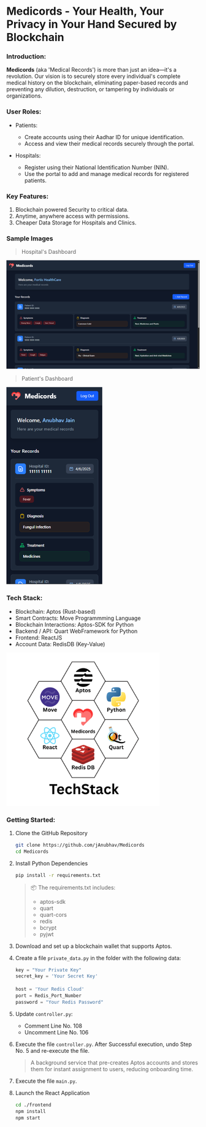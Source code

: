 # Medicords - Your Health, Your Privacy in Your Hand Secured by Blockchain

### Introduction:
**Medicords** (aka 'Medical Records') is more than just an idea—it's a revolution. Our vision is to securely store every individual's complete medical history on the blockchain, eliminating paper-based records and preventing any dilution, destruction, or tampering by individuals or organizations.

### User Roles:
- Patients:
  - Create accounts using their Aadhar ID for unique identification.
  - Access and view their medical records securely through the portal.

- Hospitals:
  - Register using their National Identification Number (NIN).
  - Use the portal to add and manage medical records for registered patients.

### Key Features:
1. Blockchain powered Security to critical data.
2. Anytime, anywhere access with permissions.
3. Cheaper Data Storage for Hospitals and Clinics.

### Sample Images

> Hospital's Dashboard
<img src="./sample/Hospital Dashboard.png" alt="Hospital Dashboard">

> Patient's Dashboard
<img src="./sample/Patient Dashboard.png" alt="Patient Dashboard" width="250">

### Tech Stack:
- Blockchain: Aptos (Rust-based)
- Smart Contracts: Move Programmming Language
- Blockchain Interactions: Aptos-SDK for Python
- Backend / API: Quart WebFramework for Python
- Frontend: ReactJS
- Account Data: RedisDB (Key-Value)

<img src="./sample/TechStack.png" alt="Tech Stack" width="400"/>

### Getting Started:
1. Clone the GitHub Repository
   ```bash
   git clone https://github.com/jAnubhav/Medicords
   cd Medicords
   ```
   
2. Install Python Dependencies
   ```bash
   pip install -r requirements.txt
   ```
   > 📦 The requirements.txt includes:
   > - aptos-sdk
   > - quart
   > - quart-cors
   > - redis
   > - bcrypt
   > - pyjwt

3. Download and set up a blockchain wallet that supports Aptos.

4. Create a file `private_data.py` in the folder with the following data:

   ```py
   key = "Your Private Key"
   secret_key = 'Your Secret Key'
    
   host = 'Your Redis Cloud'
   port = Redis_Port_Number
   password = "Your Redis Password"
   ```
  
5. Update `controller.py`:
   - Comment Line No. 108
   - Uncomment Line No. 106
  
6. Execute the file `controller.py`. After Successful execution, undo Step No. 5 and re-execute the file.
   > A background service that pre-creates Aptos accounts and stores them for instant assignment to users, reducing onboarding time.
   
8. Execute the file `main.py`.
9. Launch the React Application
   ```bash
   cd ./frontend
   npm install
   npm start
   ```
